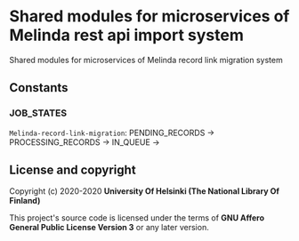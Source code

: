 
# Shared modules for microservices of Melinda rest api import system

Shared modules for microservices of Melinda record link migration system

## Constants

### JOB_STATES
`Melinda-record-link-migration`: PENDING_RECORDS -> PROCESSING_RECORDS -> IN_QUEUE ->

## License and copyright

Copyright (c) 2020-2020 **University Of Helsinki (The National Library Of Finland)**

This project's source code is licensed under the terms of **GNU Affero General Public License Version 3** or any later version.